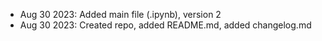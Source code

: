 - Aug 30 2023: Added main file (.ipynb), version 2
- Aug 30 2023: Created repo, added README.md, added changelog.md
